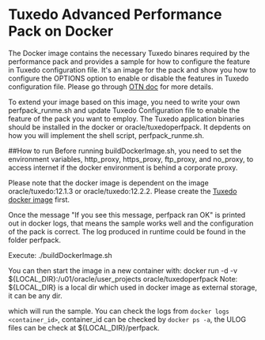 Tuxedo Advanced Performance Pack on Docker
===============
The Docker image contains the necessary Tuxedo binares required by the performance pack and provides a sample for how to configure the feature in Tuxedo configuration file. It's an image for the pack and show you how to configure the OPTIONS option to enable or disable the features in Tuxedo configuration file. Please go through [OTN doc](http://docs.oracle.com/cd/E72452_01/tuxedo/docs1222/xpp/index.html) for more details.

To extend your image based on this image, you need to write your own perfpack_runme.sh and update Tuxedo Configuration file to enable the feature of the pack you want to employ. The Tuxedo application binaries should be installed in the docker or oracle/tuxedoperfpack. It depdents on how you will implement the shell script, perfpack_runme.sh.

##How to run
Before running buildDockerImage.sh, you need to set the environment variables, http_proxy, https_proxy, ftp_proxy, and no_proxy, to access internet if the docker environment is behind a corporate proxy.

Please note that the docker image is dependent on the image oracle/tuxedo:12.1.3 or oracle/tuxedo:12.2.2. Please create the [Tuxedo docker image](../core) first.

Once the message "If you see this message, perfpack ran OK" is printed out in docker logs, that means the sample works well and the configuration of the pack is correct. The log produced in runtime could be found in the folder perfpack.

Execute:
./buildDockerImage.sh

You can then start the image in a new container with:
docker run -d -v \${LOCAL_DIR}:/u01/oracle/user_projects oracle/tuxedoperfpack
Note: \${LOCAL_DIR} is a local dir which used in docker image as external storage, it can be any dir.

which will run the sample. You can check the logs from `docker logs <container_id>`, container_id can be checked by `docker ps -a`, the ULOG files can be check at \${LOCAL_DIR}/perfpack.

